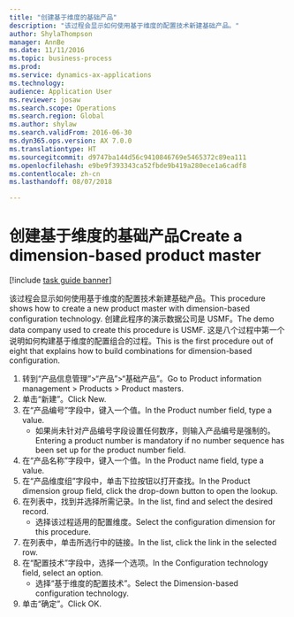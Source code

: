 ```yaml
--- 
title: "创建基于维度的基础产品"
description: "该过程会显示如何使用基于维度的配置技术新建基础产品。"
author: ShylaThompson
manager: AnnBe
ms.date: 11/11/2016
ms.topic: business-process
ms.prod: 
ms.service: dynamics-ax-applications
ms.technology: 
audience: Application User
ms.reviewer: josaw
ms.search.scope: Operations
ms.search.region: Global
ms.author: shylaw
ms.search.validFrom: 2016-06-30
ms.dyn365.ops.version: AX 7.0.0
ms.translationtype: HT
ms.sourcegitcommit: d9747ba144d56c9410846769e5465372c89ea111
ms.openlocfilehash: e9be9f393343ca52fbde9b419a280ece1a6cadf8
ms.contentlocale: zh-cn
ms.lasthandoff: 08/07/2018

---
```

# <a name="create-a-dimension-based-product-master"></a><span data-ttu-id="8dce2-103">创建基于维度的基础产品</span><span class="sxs-lookup"><span data-stu-id="8dce2-103">Create a dimension-based product master</span></span>

[!include [task guide banner](../../includes/task-guide-banner.md)]

<span data-ttu-id="8dce2-104">该过程会显示如何使用基于维度的配置技术新建基础产品。</span><span class="sxs-lookup"><span data-stu-id="8dce2-104">This procedure shows how to create a new product master with dimension-based configuration technology.</span></span> <span data-ttu-id="8dce2-105">创建此程序的演示数据公司是 USMF。</span><span class="sxs-lookup"><span data-stu-id="8dce2-105">The demo data company used to create this procedure is USMF.</span></span> <span data-ttu-id="8dce2-106">这是八个过程中第一个说明如何构建基于维度的配置组合的过程。</span><span class="sxs-lookup"><span data-stu-id="8dce2-106">This is the first procedure out of eight that explains how to build combinations for dimension-based configuration.</span></span>

1. <span data-ttu-id="8dce2-107">转到“产品信息管理”>“产品”>“基础产品”。</span><span class="sxs-lookup"><span data-stu-id="8dce2-107">Go to Product information management > Products > Product masters.</span></span>
2. <span data-ttu-id="8dce2-108">单击“新建”。</span><span class="sxs-lookup"><span data-stu-id="8dce2-108">Click New.</span></span>
3. <span data-ttu-id="8dce2-109">在“产品编号”字段中，键入一个值。</span><span class="sxs-lookup"><span data-stu-id="8dce2-109">In the Product number field, type a value.</span></span>
    * <span data-ttu-id="8dce2-110">如果尚未针对产品编号字段设置任何数序，则输入产品编号是强制的。</span><span class="sxs-lookup"><span data-stu-id="8dce2-110">Entering a product number is mandatory if no number sequence has been set up for the product number field.</span></span>  
4. <span data-ttu-id="8dce2-111">在“产品名称”字段中，键入一个值。</span><span class="sxs-lookup"><span data-stu-id="8dce2-111">In the Product name field, type a value.</span></span>
5. <span data-ttu-id="8dce2-112">在“产品维度组”字段中，单击下拉按钮以打开查找。</span><span class="sxs-lookup"><span data-stu-id="8dce2-112">In the Product dimension group field, click the drop-down button to open the lookup.</span></span>
6. <span data-ttu-id="8dce2-113">在列表中，找到并选择所需记录。</span><span class="sxs-lookup"><span data-stu-id="8dce2-113">In the list, find and select the desired record.</span></span>
    * <span data-ttu-id="8dce2-114">选择该过程适用的配置维度。</span><span class="sxs-lookup"><span data-stu-id="8dce2-114">Select the configuration dimension for this procedure.</span></span>  
7. <span data-ttu-id="8dce2-115">在列表中，单击所选行中的链接。</span><span class="sxs-lookup"><span data-stu-id="8dce2-115">In the list, click the link in the selected row.</span></span>
8. <span data-ttu-id="8dce2-116">在“配置技术”字段中，选择一个选项。</span><span class="sxs-lookup"><span data-stu-id="8dce2-116">In the Configuration technology field, select an option.</span></span>
    * <span data-ttu-id="8dce2-117">选择“基于维度的配置技术”。</span><span class="sxs-lookup"><span data-stu-id="8dce2-117">Select the Dimension-based configuration technology.</span></span>  
9. <span data-ttu-id="8dce2-118">单击“确定”。</span><span class="sxs-lookup"><span data-stu-id="8dce2-118">Click OK.</span></span>


